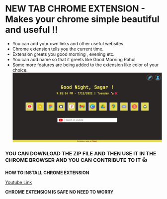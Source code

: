 
# NEW TAB CHROME EXTENSION - Makes your chrome simple beautiful and useful !!

 - You can add your own links and other useful websites.
 - Chrome extension tells you the current time.
 - Extension greets you good morning , evening etc.
 - You can add name so that it greets like Good Morning Rahul.
 - Some more features are being added to the extension like color of your choice.![enter image description here](https://raw.githubusercontent.com/codingsagar/chrome_New_Tab_Extension/main/image_of_extension.png)

  

### YOU CAN DOWNLOAD THE ZIP FILE AND THEN USE IT IN THE CHROME BROWSER AND YOU CAN CONTRIBUTE TO IT 👍

<b>HOW TO INSTALL CHROME EXTENSION </b>

<a href="https://www.youtube.com/embed/oswjtLwCUqg?controls=0">Youtube Link</a>
<br/>


<b> CHROME EXTENSION IS SAFE NO NEED TO WORRY </b>


